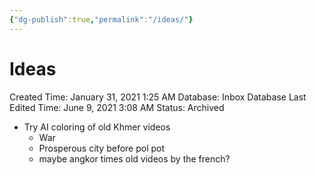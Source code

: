 ```yaml
---
{"dg-publish":true,"permalink":"/ideas/"}
---
```


# Ideas

Created Time: January 31, 2021 1:25 AM
Database: Inbox Database
Last Edited Time: June 9, 2021 3:08 AM
Status: Archived

- Try AI coloring of old Khmer videos
    - War
    - Prosperous city before pol pot
    - maybe angkor times old videos by the french?